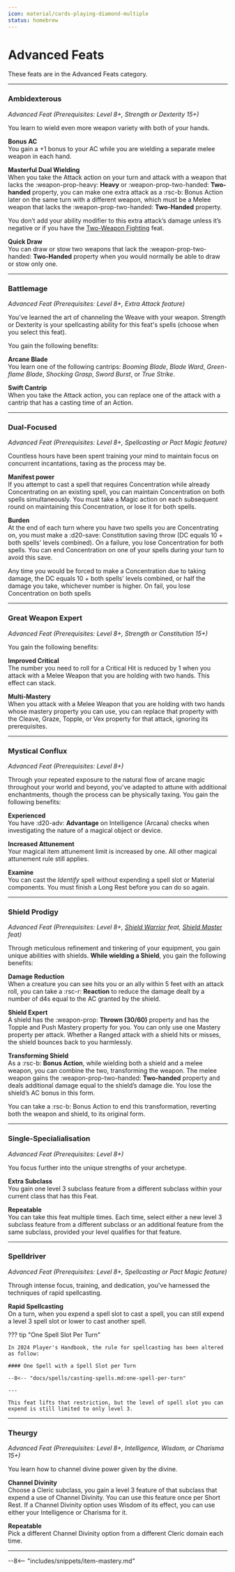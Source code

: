 ```yaml
---
icon: material/cards-playing-diamond-multiple
status: homebrew
---
```


# Advanced Feats

These feats are in the Advanced Feats category.

---

### Ambidexterous

*Advanced Feat (Prerequisites: Level 8+, Strength or Dexterity 15+)*

You learn to wield even more weapon variety with both of your hands.

**Bonus AC**  
You gain a +1 bonus to your AC while you are wielding a separate melee weapon in each hand.

**Masterful Dual Wielding**  
When you take the Attack action on your turn and attack with a weapon that lacks the :weapon-prop-heavy: **Heavy** or :weapon-prop-two-handed: **Two-handed** property, you can make one extra attack as a :rsc-b: Bonus Action later on the same turn with a different weapon, which must be a Melee weapon that lacks the :weapon-prop-two-handed: **Two-Handed** property. 

You don’t add your ability modifier to this extra attack’s damage unless it’s negative or if you have the [Two-Weapon Fighting](./feat-fighting-style/phb24.md#two-weapon-fighting) feat.

**Quick Draw**  
You can draw or stow two weapons that lack the :weapon-prop-two-handed: **Two-Handed** property when you would normally be able to draw or stow only one.

---

### Battlemage

*Advanced Feat (Prerequisites: Level 8+, Extra Attack feature)*

You’ve learned the art of channeling the Weave with your weapon. Strength or Dexterity is your spellcasting ability for this feat's spells (choose when you select this feat). 

You gain the following benefits:

**Arcane Blade**  
You learn one of the following cantrips: *Booming Blade*, *Blade Ward*, *Green-flame Blade*, *Shocking Grasp*, *Sword Burst*, or *True Strike*.

**Swift Cantrip**  
When you take the Attack action, you can replace one of the attack with a cantrip that has a casting time of an Action.

---

### Dual-Focused

*Advanced Feat (Prerequisites: Level 8+, Spellcasting or Pact Magic feature)*

Countless hours have been spent training your mind to maintain focus on concurrent incantations, taxing as the process may be.

**Manifest power**  
If you attempt to cast a spell that requires Concentration while already Concentrating on an existing spell, you can maintain Concentration on both spells simultaneously. You must take a Magic action on each subsequent round on maintaining this Concentration, or lose it for both spells.
    
**Burden**  
At the end of each turn where you have two spells you are Concentrating on, you must make a :d20-save: Constitution saving throw (DC equals 10 + both spells' levels combined). On a failure, you lose Concentration for both spells. You can end Concentration on one of your spells during your turn to avoid this save.

Any time you would be forced to make a Concentration due to taking damage, the DC equals 10 + both spells' levels combined, or half the damage you take, whichever number is higher. On fail, you lose Concentration on both spells

---

### Great Weapon Expert

*Advanced Feat (Prerequisites: Level 8+, Strength or Constitution 15+)*

You gain the following benefits:

**Improved Critical**  
The number you need to roll for a Critical Hit is reduced by 1 when you attack with a Melee Weapon that you are holding with two hands. This effect can stack.

**Multi-Mastery**  
When you attack with a Melee Weapon that you are holding with two hands whose mastery property you can use, you can replace that property with the Cleave, Graze, Topple, or Vex property for that attack, ignoring its prerequisites.

---

### Mystical Conflux

*Advanced Feat (Prerequisites: Level 8+)*  

Through your repeated exposure to the natural flow of arcane magic throughout your world and beyond, you've adapted to attune with additional enchantments, though the process can be physically taxing. You gain the following benefits:

**Experienced**  
You have :d20-adv: **Advantage** on Intelligence (Arcana) checks when investigating the nature of a magical object or device.
    
**Increased Attunement**  
Your magical item attunement limit is increased by one. All other magical attunement rule still applies.
    
**Examine**  
You can cast the *Identify* spell without expending a spell slot or Material components. You must finish a Long Rest before you can do so again.

---

### Shield Prodigy

*Advanced Feat (Prerequisites: Level 8+, [Shield Warrior](../feat/feat-fighting-style/hb.md#shield-warrior) feat, [Shield Master](../feat/feat-general/phb24.md#shield-master) feat)*

Through meticulous refinement and tinkering of your equipment, you gain unique abilities with shields. **While wielding a Shield**, you gain the following benefits:

**Damage Reduction**  
When a creature you can see hits you or an ally within 5 feet with an attack roll, you can take a :rsc-r: **Reaction** to reduce the damage dealt by a number of d4s equal to the AC granted by the shield.

**Shield Expert**  
A shield has the :weapon-prop: **Thrown (30/60)** property and has the Topple and Push Mastery property for you. You can only use one Mastery property per attack. Whether a Ranged attack with a shield hits or misses, the shield bounces back to you harmlessly.

**Transforming Shield**  
As a :rsc-b: **Bonus Action**, while wielding both a shield and a melee weapon, you can combine the two, transforming the weapon. The melee weapon gains the :weapon-prop-two-handed: **Two-handed** property and deals additional damage equal to the shield’s damage die. You lose the shield’s AC bonus in this form. 

You can take a :rsc-b: Bonus Action to end this transformation, reverting both the weapon and shield, to its original form.

---

### Single-Specialialisation

*Advanced Feat (Prerequisites: Level 8+)*

You focus further into the unique strengths of your archetype.

**Extra Subclass**  
You gain one level 3 subclass feature from a different subclass within your current class that has this Feat.

**Repeatable**  
You can take this feat multiple times. Each time, select either a new level 3 subclass feature from a different subclass or an additional feature from the same subclass, provided your level qualifies for that feature.

---

### Spelldriver

*Advanced Feat (Prerequisites: Level 8+, Spellcasting or Pact Magic feature)*

Through intense focus, training, and dedication, you've harnessed the techniques of rapid spellcasting.

**Rapid Spellcasting**  
On a turn, when you expend a spell slot to cast a spell, you can still expend a level 3 spell slot or lower to cast another spell.

??? tip "One Spell Slot Per Turn"

    In 2024 Player's Handbook, the rule for spellcasting has been altered as follow:

    #### One Spell with a Spell Slot per Turn 

    --8<-- "docs/spells/casting-spells.md:one-spell-per-turn"

    ---

    This feat lifts that restriction, but the level of spell slot you can expend is still limited to only level 3.
    
---

### Theurgy

*Advanced Feat (Prerequisites: Level 8+, Intelligence, Wisdom, or Charisma 15+)*

You learn how to channel divine power given by the divine.
    
**Channel Divinity**  
Choose a Cleric subclass, you gain a level 3 feature of that subclass that expend a use of Channel Divinity. You can use this feature once per Short Rest. If a Channel Divinity option uses Wisdom of its effect, you can use either your Intelligence or Charisma for it.

**Repeatable**  
Pick a different Channel Divinity option from a different Cleric domain each time.

---

--8<-- "includes/snippets/item-mastery.md"